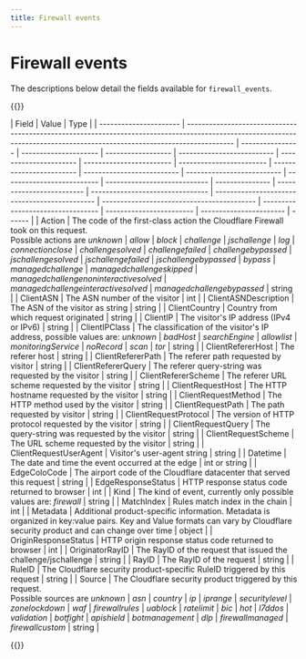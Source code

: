 ```yaml
---
title: Firewall events
---
```


# Firewall events

The descriptions below detail the fields available for `firewall_events`.

{{<table-wrap>}}

| Field                  | Value                                                                                                                                                                     | Type             |
| ---------------------- | ------------------------------------------------------------------------------------------------------------------------------------------------------------------------- | ---------------- | --------------------- | ------------------ | -------------------------- | ---------------------- | ------------------------ | ------------------------ | ------------------------ | -------------------------- | -------------------------- | -------------------------- | ---------------------------- | --------------- | ------------------------- | -------------------------------- | --------------------------------------------- | ------------------------------------------ | --------------------------------- | ------------------------ | ----------------------- | ------ |
| Action                 | The code of the first-class action the Cloudflare Firewall took on this request. <br />Possible actions are <em>unknown</em>                                              | <em>allow</em>   | <em>block</em>        | <em>challenge</em> | <em>jschallenge</em>       | <em>log</em>           | <em>connectionclose</em> | <em>challengesolved</em> | <em>challengefailed</em> | <em>challengebypassed</em> | <em>jschallengesolved</em> | <em>jschallengefailed</em> | <em>jschallengebypassed</em> | <em>bypass</em> | <em>managedchallenge</em> | <em>managedchallengeskipped</em> | <em>managedchallengenoninteractivesolved</em> | <em>managedchallengeinteractivesolved</em> | <em>managedchallengebypassed</em> | string                   |
| ClientASN              | The ASN number of the visitor                                                                                                                                             | int              |
| ClientASNDescription   | The ASN of the visitor as string                                                                                                                                          | string           |
| ClientCountry          | Country from which request originated                                                                                                                                     | string           |
| ClientIP               | The visitor's IP address (IPv4 or IPv6)                                                                                                                                   | string           |
| ClientIPClass          | The classification of the visitor's IP address, possible values are: <em>unknown</em>                                                                                     | <em>badHost</em> | <em>searchEngine</em> | <em>allowlist</em> | <em>monitoringService</em> | <em>noRecord</em>      | <em>scan</em>            | <em>tor</em>             | string                   |
| ClientRefererHost      | The referer host                                                                                                                                                          | string           |
| ClientRefererPath      | The referer path requested by visitor                                                                                                                                     | string           |
| ClientRefererQuery     | The referer query-string was requested by the visitor                                                                                                                     | string           |
| ClientRefererScheme    | The referer URL scheme requested by the visitor                                                                                                                           | string           |
| ClientRequestHost      | The HTTP hostname requested by the visitor                                                                                                                                | string           |
| ClientRequestMethod    | The HTTP method used by the visitor                                                                                                                                       | string           |
| ClientRequestPath      | The path requested by visitor                                                                                                                                             | string           |
| ClientRequestProtocol  | The version of HTTP protocol requested by the visitor                                                                                                                     | string           |
| ClientRequestQuery     | The query-string was requested by the visitor                                                                                                                             | string           |
| ClientRequestScheme    | The URL scheme requested by the visitor                                                                                                                                   | string           |
| ClientRequestUserAgent | Visitor's user-agent string                                                                                                                                               | string           |
| Datetime               | The date and time the event occurred at the edge                                                                                                                          | int or string    |
| EdgeColoCode           | The airport code of the Cloudflare datacenter that served this request                                                                                                    | string           |
| EdgeResponseStatus     | HTTP response status code returned to browser                                                                                                                             | int              |
| Kind                   | The kind of event, currently only possible values are: <em>firewall</em>                                                                                                  | string           |
| MatchIndex             | Rules match index in the chain                                                                                                                                            | int              |
| Metadata               | Additional product-specific information. Metadata is organized in key:value pairs. Key and Value formats can vary by Cloudflare security product and can change over time | object           |
| OriginResponseStatus   | HTTP origin response status code returned to browser                                                                                                                      | int              |
| OriginatorRayID        | The RayID of the request that issued the challenge/jschallenge                                                                                                            | string           |
| RayID                  | The RayID of the request                                                                                                                                                  | string           |
| RuleID                 | The Cloudflare security product-specific RuleID triggered by this request                                                                                                 | string           |
| Source                 | The Cloudflare security product triggered by this request. <br />Possible sources are <em>unknown</em>                                                                    | <em>asn</em>     | <em>country</em>      | <em>ip</em>        | <em>iprange</em>           | <em>securitylevel</em> | <em>zonelockdown</em>    | <em>waf</em>             | <em>firewallrules</em>   | <em>uablock</em>           | <em>ratelimit</em>         | <em>bic</em>               | <em>hot</em>                 | <em>l7ddos</em> | <em>validation</em>       | <em>botfight</em>                | <em>apishield</em>                            | <em>botmanagement</em>                     | <em>dlp</em>                      | <em>firewallmanaged</em> | <em>firewallcustom</em> | string |

{{</table-wrap>}}
